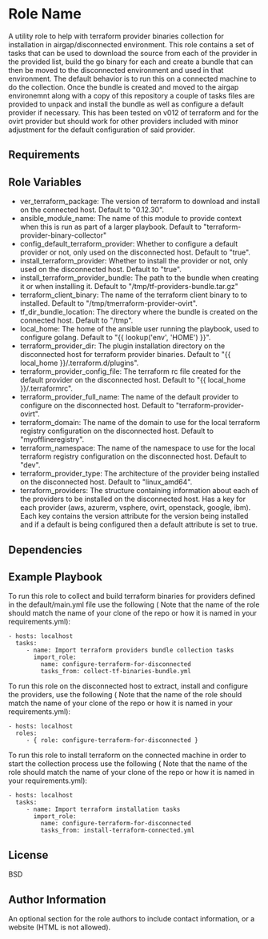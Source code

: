 Role Name
=========

A utility role to help with terraform provider binaries collection for installation in airgap/disconnected environment.
This role contains a set of tasks that can be used to download the source from each of the provider in the provided list, build the go binary for each and create a bundle that can then be moved to the disconnected environment and used in that environment. 
The default behavior is to run this on a connected machine to do the collection. Once the bundle is created and moved to the airgap environemnt along with a copy of this repository a couple of tasks files are provided to unpack and install the bundle as well as configure a default provider if necessary. This has been tested on v012 of terraform and for the ovirt provider but should work for other providers included with minor adjustment for the default configuration of said provider.

Requirements
------------


Role Variables
--------------

- ver_terraform_package: The version of terraform to download and install on the connected host. Default to "0.12.30".
- ansible_module_name: The name of this module to provide context when this is run as part of a larger playbook. Default to "terraform-provider-binary-collector"
- config_default_terraform_provider: Whether to configure a default provider or not, only used on the disconnected host. Default to "true".
- install_terraform_provider: Whether to install the provider or not, only used on the disconnected host. Default to "true".
- install_terraform_provider_bundle: The path to the bundle when creating it or when installing it. Default to "/tmp/tf-providers-bundle.tar.gz"
- terraform_client_binary: The name of the terraform client binary to to installed. Default to "/tmp/tmerraform-provider-ovirt".
- tf_dir_bundle_location: The directory where the bundle is created on the connected host. Default to "/tmp".
- local_home: The home of the ansible user running the playbook, used to configure golang. Default to  "{{ lookup('env', 'HOME') }}". 
- terraform_provider_dir: The plugin installation directory on the disconnected host for terraform provider binaries. Default to "{{ local_home }}/.terraform.d/plugins".
- terraform_provider_config_file: The terraform rc file created for the default provider on the disconnected host. Default to "{{ local_home }}/.terraformrc".
- terraform_provider_full_name: The name of the default provider to configure on the disconnected host. Default to "terraform-provider-ovirt".
- terraform_domain: The name of the domain to use for the local terraform registry configuration on the disconnected host. Default to "myofflineregistry". 
- terraform_namespace: The name of the namespace to use for the local terraform registry configuration on the disconnected host. Default to "dev".
- terraform_provider_type: The architecture of the provider being installed on the disconnected host. Default to "linux_amd64".
- terraform_providers: The structure containing information about each of the providers to be installed on the disconnected host. Has a key for each provider (aws, azurerm, vsphere, ovirt, openstack, google, ibm). Each key contains the version attribute for the version being installed and if a default is being configured then a default attribute is set to true.

Dependencies
------------


Example Playbook
----------------

To run this role to collect and build terraform binaries for providers defined in the default/main.yml file use the following ( Note that the name of the role should match the name of your clone of the repo or how it is named in your requirements.yml):

    - hosts: localhost
      tasks:
         - name: Import terraform providers bundle collection tasks
           import_role:
             name: configure-terraform-for-disconnected
             tasks_from: collect-tf-binaries-bundle.yml

To run this role on the disconnected host to extract, install and configure the providers, use the following ( Note that the name of the role should match the name of your clone of the repo or how it is named in your requirements.yml):

    - hosts: localhost
      roles:
         - { role: configure-terraform-for-disconnected }


To run this role to install terraform on the connected machine in order to start the collection process use the following ( Note that the name of the role should match the name of your clone of the repo or how it is named in your requirements.yml):

    - hosts: localhost
      tasks:
         - name: Import terraform installation tasks
           import_role:
             name: configure-terraform-for-disconnected
             tasks_from: install-terraform-connected.yml


License
-------

BSD

Author Information
------------------

An optional section for the role authors to include contact information, or a website (HTML is not allowed).
